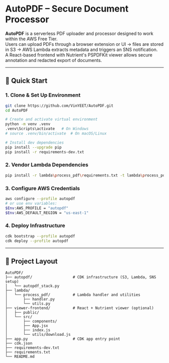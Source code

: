 # AutoPDF – Secure Document Processor

**AutoPDF** is a serverless PDF uploader and processor designed to work within the AWS Free Tier.  
Users can upload PDFs through a browser extension or UI → files are stored in S3 → AWS Lambda extracts metadata and triggers an SNS notification.  
A React-based frontend with Nutrient's PSPDFKit viewer allows secure annotation and redacted export of documents.

---

## 🚀 Quick Start

### 1. Clone & Set Up Environment

```bash
git clone https://github.com/VinYEET/AutoPDF.git
cd AutoPDF

# Create and activate virtual environment
python -m venv .venv
.venv\Scripts\activate   # On Windows
# source .venv/bin/activate  # On macOS/Linux

# Install dev dependencies
pip install --upgrade pip
pip install -r requirements-dev.txt
```

### 2. Vendor Lambda Dependencies

```bash
pip install -r lambda\process_pdf\requirements.txt -t lambda\process_pdf
```

### 3. Configure AWS Credentials

```bash
aws configure --profile autopdf
# or use env variables:
$Env:AWS_PROFILE = "autopdf"
$Env:AWS_DEFAULT_REGION = "us-east-1"
```

### 4. Deploy Infrastructure

```bash
cdk bootstrap --profile autopdf
cdk deploy --profile autopdf
```

---

## 📁 Project Layout

```
AutoPDF/
├── autopdf/                  # CDK infrastructure (S3, Lambda, SNS setup)
│   └── autopdf_stack.py
├── lambda/
│   └── process_pdf/          # Lambda handler and utilities
│       ├── handler.py
│       └── utils.py
├── viewer-frontend/          # React + Nutrient viewer (optional)
│   ├── public/
│   └── src/
│       ├── components/
│       ├── App.jsx
│       ├── index.js
│       └── utils/download.js
├── app.py                    # CDK app entry point
├── cdk.json
├── requirements-dev.txt
├── requirements.txt
└── README.md
```
